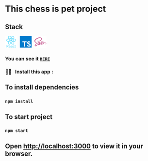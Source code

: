 # This chess is pet project

## Stack

<p>
    <a href="https://reactjs.org/"><img src="https://github.com/devicons/devicon/blob/master/icons/react/react-original-wordmark.svg" title="React" alt="React" width="40" height="40"/></a>&nbsp;
    <a href="https://www.typescriptlang.org/"><img src="https://github.com/devicons/devicon/blob/master/icons/typescript/typescript-original.svg" title="TypeScript"  alt="TypeScript" width="40" height="40"/></a>&nbsp;
    <a href="https://sass-lang.com"><img src="https://github.com/devicons/devicon/blob/master/icons/sass/sass-original.svg" title="Sass"  alt="Sass" width="40" height="40"/></a>&nbsp;
</p>

### You can see it <a href="https://chesskobles.herokuapp.com/">`HERE`</a>

### 👨‍💻 &nbsp; Install this app :

## To install dependencies

### `npm install`

## To start project

### `npm start`

## Open [http://localhost:3000](http://localhost:3000) to view it in your browser.
